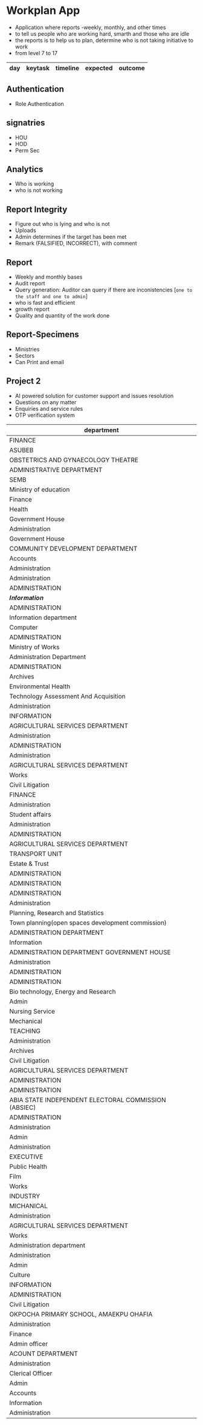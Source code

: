 # Workplan App

- Application where reports -weekly, monthly, and other times
- to tell us people who are working hard, smarth and those who are idle
- the reports is to help us to plan, determine who is not taking initiative to work
- from level 7 to 17

| day | keytask | timeline | expected | outcome|
|------|-------------|-------------|---------------|--------------|

## Authentication

- Role Authentication

## signatries

- HOU
- HOD
- Perm Sec

## Analytics

- Who is working
- who is not working

## Report Integrity

- Figure out who is lying and who is not
- Uploads
- Admin determines if the target has been met
- Remark (FALSIFIED, INCORRECT), with comment

## Report

- Weekly and monthly bases
- Audit report
- Query generation: Auditor can query if there are inconistencies [`one to the staff and one to admin`]
- who is fast and efficient
- growth report
- Quality and quantity of the work done

## Report-Specimens

- Ministries
- Sectors
- Can Print and email

## Project 2

- AI powered solution for customer support and issues resolution
- Questions on any matter
- Enquiries and service rules
- OTP verification system

| department                                           |
| ---------------------------------------------------- |
| FINANCE                                              |
| ASUBEB                                               |
| OBSTETRICS AND GYNAECOLOGY THEATRE                   |
| ADMINISTRATIVE DEPARTMENT                            |
| SEMB                                                 |
| Ministry of education                                |
| Finance                                              |
| Health                                               |
| Government House                                     |
| Administration                                       |
| Government House                                     |
| COMMUNITY DEVELOPMENT DEPARTMENT                     |
| Accounts                                             |
| Administration                                       |
| Administration                                       |
| ADMINISTRATION                                       |
| 𝑰𝒏𝒇𝒐𝒓𝒎𝒂𝒕𝒊𝒐𝒏                               |
| ADMINISTRATION                                       |
| Information department                               |
| Computer                                             |
| ADMINISTRATION                                       |
| Ministry of Works                                    |
| Administration Department                            |
| ADMINISTRATION                                       |
| Archives                                             |
| Environmental Health                                 |
| Technology Assessment And Acquisition                |
| Administration                                       |
| INFORMATION                                          |
| AGRICULTURAL SERVICES DEPARTMENT                     |
| Administration                                       |
| ADMINISTRATION                                       |
| Administration                                       |
| AGRICULTURAL SERVICES DEPARTMENT                     |
| Works                                                |
| Civil Litigation                                     |
| FINANCE                                              |
| Administration                                       |
| Student affairs                                      |
| Administration                                       |
| ADMINISTRATION                                       |
| AGRICULTURAL SERVICES DEPARTMENT                     |
| TRANSPORT UNIT                                       |
| Estate & Trust                                       |
| ADMINISTRATION                                       |
| ADMINISTRATION                                       |
| ADMINISTRATION                                       |
| Administration                                       |
| Planning, Research and Statistics                    |
| Town planning(open spaces development commission)    |
| ADMINISTRATION DEPARTMENT                            |
| Information                                          |
| ADMINISTRATION DEPARTMENT GOVERNMENT HOUSE           |
| Administration                                       |
| ADMINISTRATION                                       |
| ADMINISTRATION                                       |
| Bio technology, Energy and Research                  |
| Admin                                                |
| Nursing Service                                      |
| Mechanical                                           |
| TEACHING                                             |
| Administration                                       |
| Archives                                             |
| Civil Litigation                                     |
| AGRICULTURAL SERVICES DEPARTMENT                     |
| ADMINISTRATION                                       |
| ADMINISTRATION                                       |
| ABIA STATE INDEPENDENT ELECTORAL COMMISSION (ABSIEC) |
| ADMINISTRATION                                       |
| Administration                                       |
| Admin                                                |
| Administration                                       |
| EXECUTIVE                                            |
| Public Health                                        |
| Film                                                 |
| Works                                                |
| INDUSTRY                                             |
| MICHANICAL                                           |
| Administration                                       |
| AGRICULTURAL SERVICES DEPARTMENT                     |
| Works                                                |
| Administration department                            |
| Administration                                       |
| Admin                                                |
| Culture                                              |
| INFORMATION                                          |
| ADMINISTRATION                                       |
| Civil Litigation                                     |
| OKPOCHA PRIMARY SCHOOL, AMAEKPU OHAFIA               |
| Administration                                       |
| Finance                                              |
| Admin officer                                        |
| ACOUNT DEPARTMENT                                    |
| Administration                                       |
| Clerical Officer                                     |
| Admin                                                |
| Accounts                                             |
| Information                                          |
| Administration                                       |
